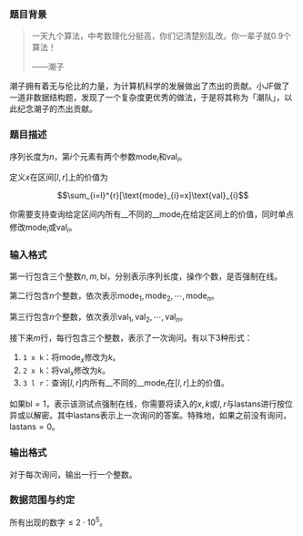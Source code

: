 ### 题目背景

> 一天九个算法，中考数理化分挺高，你们记清楚别乱改。你一辈子就0.9个算法！
>
> ——潮子

潮子拥有着无与伦比的力量，为计算机科学的发展做出了杰出的贡献。小JF做了一道非数据结构题，发现了一个复杂度更优秀的做法，于是将其称为「潮队」，以此纪念潮子的杰出贡献。

### 题目描述

序列长度为$n$，第$i$个元素有两个参数$\text{mode}_{i}$和$\text{val}_{i}$。

定义$x$在区间$[l,r]$上的价值为

$$\sum_{i=l}^{r}[\text{mode}_{i}=x]\text{val}_{i}$$

你需要支持查询给定区间内所有__不同的__$\text{mode}_{i}$在给定区间上的价值，同时单点修改$\text{mode}_{i}$或$\text{val}_{i}$。

### 输入格式

第一行包含三个整数$n,m,\text{bl}$，分别表示序列长度，操作个数，是否强制在线。

第二行包含$n$个整数，依次表示$\text{mode}_{1},\text{mode}_{2},\cdots,\text{mode}_{n}$。

第三行包含$n$个整数，依次表示$\text{val}_{1},\text{val}_{2},\cdots,\text{val}_{n}$。

接下来$m$行，每行包含三个整数，表示了一次询问。有以下3种形式：
1. `1 x k`：将$\text{mode}_{x}$修改为$k$。
2. `2 x k`：将$\text{val}_{x}$修改为$k$。
3. `3 l r`：查询$[l,r]$内所有__不同的__$\text{mode}_{i}$在$[l,r]$上的价值。

如果$\text{bl}=1$，表示该测试点强制在线，你需要将读入的$x,k$或$l,r$与$\text{lastans}$进行按位异或以解密。其中$\text{lastans}$表示上一次询问的答案。特殊地，如果之前没有询问，$\text{lastans}=0$。

### 输出格式

对于每次询问，输出一行一个整数。

### 数据范围与约定

所有出现的数字$\leqslant 2\cdot 10^{5}$。
